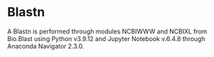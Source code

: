 # Blastn
A Blastn is performed through modules NCBIWWW and NCBIXL from Bio.Blast using Python v3.9.12 and Jupyter Notebook v.6.4.8 through Anaconda Navigator 2.3.0.
